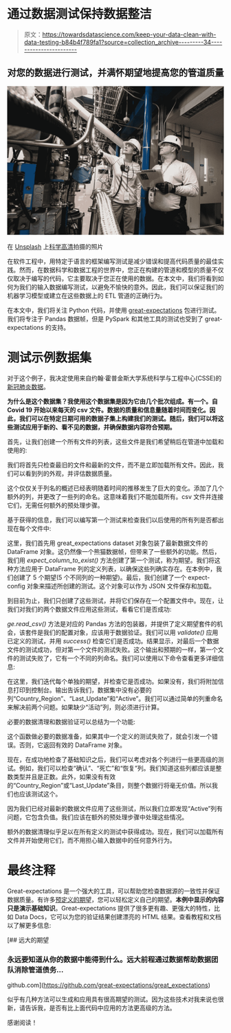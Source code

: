 # 通过数据测试保持数据整洁

> 原文：<https://towardsdatascience.com/keep-your-data-clean-with-data-testing-b84b4f789fa1?source=collection_archive---------34----------------------->

## 对您的数据进行测试，并满怀期望地提高您的管道质量

![](img/cae87ed94b7e2674a37a5052b6a444ca.png)

在 [Unsplash](https://unsplash.com?utm_source=medium&utm_medium=referral) 上[科学高清](https://unsplash.com/@scienceinhd?utm_source=medium&utm_medium=referral)拍摄的照片

在软件工程中，用特定于语言的框架编写测试是减少错误和提高代码质量的最佳实践。然而，在数据科学和数据工程的世界中，您正在构建的管道和模型的质量不仅仅取决于编写的代码，它主要取决于您正在使用的数据。在本文中，我们将看到如何为我们的输入数据编写测试，以避免不愉快的意外。因此，我们可以保证我们的机器学习模型或建立在这些数据上的 ETL 管道的正确行为。

在本文中，我们将关注 Python 代码，并使用 [great-expectations](https://docs.greatexpectations.io/en/v0.4.5/index.html) 包进行测试。我们将专注于 Pandas 数据帧，但是 PySpark 和其他工具的测试也受到了 great-expectations 的支持。

# 测试示例数据集

对于这个例子，我决定使用来自约翰·霍普金斯大学系统科学与工程中心(CSSE)的[新冠肺炎数据](https://github.com/CSSEGISandData/COVID-19)。

**为什么是这个数据集？我使用这个数据集是因为它由几个批次组成。有一个。自 Covid 19 开始以来每天的 csv 文件。数据的质量和信息量随着时间而变化。因此，我们可以在特定日期可用的数据子集上构建我们的测试。随后，我们可以将这些测试应用于新的、看不见的数据，并确保数据内容符合预期。**

首先，让我们创建一个所有文件的列表，这些文件是我们希望稍后在管道中加载和使用的:

我们将首先只检查最旧的文件和最新的文件，而不是立即加载所有文件。因此，我们可以看到列的外观，并评估数据质量。

这个仅仅关于列名的概述已经表明随着时间的推移发生了巨大的变化。添加了几个额外的列，并更改了一些列的命名。这意味着我们不能加载所有。csv 文件并连接它们，无需任何额外的预处理步骤。

基于获得的信息，我们可以编写第一个测试来检查我们以后使用的所有列是否都出现在每个文件中:

这里，我们首先用 great_expectations dataset 对象包装了最新数据文件的 DataFrame 对象。这仍然像一个熊猫数据帧，但带来了一些额外的功能。然后，我们用 *expect_column_to_exist()* 方法创建了第一个测试，称为期望。我们将这种方法应用于 DataFrame 列的定义列表，以确保这些列确实存在。在本例中，我们创建了 5 个期望(5 个不同列的一种期望)。最后，我们创建了一个 expect-config 对象来描述所创建的测试。这个对象可以作为 JSON 文件保存和加载。

到目前为止，我们只创建了这些测试，并将它们保存在一个配置文件中。现在，让我们对我们的两个数据文件应用这些测试，看看它们是否成功:

*ge.read_csv()* 方法是对应的 Pandas 方法的包装器，并提供了定义期望套件的机会，该套件是我们的配置对象，应该用于数据验证。我们可以用 *validate()* 应用已定义的测试，并用 *success()* 检查它们是否成功。结果显示，对最后一个数据文件的测试成功，但对第一个文件的测试失败。这个输出和预期的一样，第一个文件的测试失败了，它有一个不同的列命名。我们可以使用以下命令查看更多详细信息:

在这里，我们迭代每个单独的期望，并检查它是否成功。如果没有，我们将附加信息打印到控制台。输出告诉我们，数据集中没有必要的列“Country_Region”、“Last_Update”和“Active”。我们可以通过简单的列重命名来解决前两个问题。如果缺少“活动”列，则必须进行计算。

必要的数据清理和数据验证可以总结为一个功能:

这个函数做必要的数据准备，如果其中一个定义的测试失败了，就会引发一个错误。否则，它返回有效的 DataFrame 对象。

现在，在成功地检查了基础知识之后，我们可以考虑对各个列进行一些更高级的测试。例如，我们可以检查“确认”、“死亡”和“恢复”列。我们知道这些列都应该是整数类型并且是正数。此外，如果没有有效的“Country_Region”或“Last_Update”条目，则整个数据行将毫无价值。所以我们也应该测试这个。

因为我们已经对最新的数据文件应用了这些测试，所以我们立即发现“Active”列有问题，它包含负值。我们应该在额外的预处理步骤中处理这些情况。

额外的数据清理似乎足以在所有定义的测试中获得成功。现在，我们可以加载所有文件并开始使用它们，而不用担心输入数据中的任何意外行为。

# 最终注释

Great-expectations 是一个强大的工具，可以帮助您检查数据源的一致性并保证数据质量。有许多[预定义的期望](https://docs.greatexpectations.io/en/v0.4.5/dataset_module.html)，您可以轻松定义自己的期望。**本例中显示的内容只是演示基础知识**。Great-expectations 提供了很多更有趣、更强大的特性，比如 Data Docs，它可以为您的验证结果创建漂亮的 HTML 结果。查看教程和文档以了解更多信息:

[](https://github.com/great-expectations/great_expectations) [## 远大的期望

### 永远要知道从你的数据中能得到什么。远大前程通过数据帮助数据团队消除管道债务…

github.com](https://github.com/great-expectations/great_expectations) 

似乎有几种方法可以生成和应用具有很高期望的测试。因为这些技术对我来说也很新，请告诉我，是否有比上面代码中应用的方法更高级的方法。

感谢阅读！